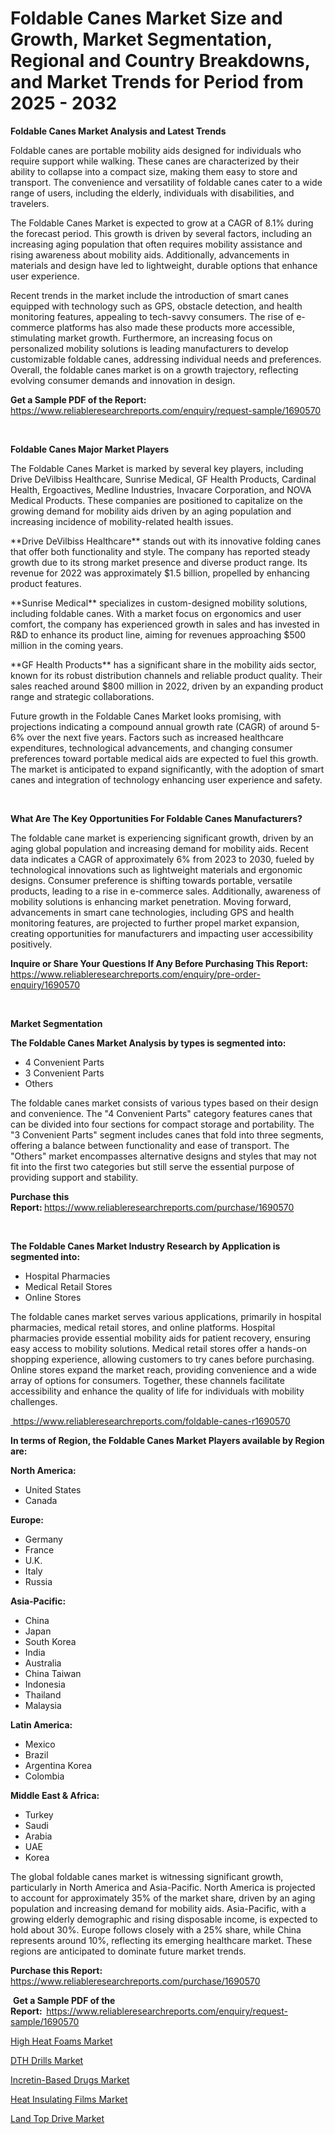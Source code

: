 <p><h1>Foldable Canes Market Size and Growth, Market Segmentation, Regional and Country Breakdowns, and Market Trends for Period from 2025 -  2032</h1></p><p><strong>Foldable Canes Market Analysis and Latest Trends</strong></p>
<p><p>Foldable canes are portable mobility aids designed for individuals who require support while walking. These canes are characterized by their ability to collapse into a compact size, making them easy to store and transport. The convenience and versatility of foldable canes cater to a wide range of users, including the elderly, individuals with disabilities, and travelers.</p><p>The Foldable Canes Market is expected to grow at a CAGR of 8.1% during the forecast period. This growth is driven by several factors, including an increasing aging population that often requires mobility assistance and rising awareness about mobility aids. Additionally, advancements in materials and design have led to lightweight, durable options that enhance user experience.</p><p>Recent trends in the market include the introduction of smart canes equipped with technology such as GPS, obstacle detection, and health monitoring features, appealing to tech-savvy consumers. The rise of e-commerce platforms has also made these products more accessible, stimulating market growth. Furthermore, an increasing focus on personalized mobility solutions is leading manufacturers to develop customizable foldable canes, addressing individual needs and preferences. Overall, the foldable canes market is on a growth trajectory, reflecting evolving consumer demands and innovation in design.</p></p>
<p><strong>Get a Sample PDF of the Report:&nbsp;</strong> <a href="https://www.reliableresearchreports.com/enquiry/request-sample/1690570?utm_campaign=34&utm_medium=2&utm_source=Github&utm_content=ia&utm_term=06012025&utm_id=foldable-canes">https://www.reliableresearchreports.com/enquiry/request-sample/1690570</a></p>
<p>&nbsp;</p>
<p><strong>Foldable Canes Major Market Players</strong></p>
<p><p>The Foldable Canes Market is marked by several key players, including Drive DeVilbiss Healthcare, Sunrise Medical, GF Health Products, Cardinal Health, Ergoactives, Medline Industries, Invacare Corporation, and NOVA Medical Products. These companies are positioned to capitalize on the growing demand for mobility aids driven by an aging population and increasing incidence of mobility-related health issues.</p><p>**Drive DeVilbiss Healthcare** stands out with its innovative folding canes that offer both functionality and style. The company has reported steady growth due to its strong market presence and diverse product range. Its revenue for 2022 was approximately $1.5 billion, propelled by enhancing product features.</p><p>**Sunrise Medical** specializes in custom-designed mobility solutions, including foldable canes. With a market focus on ergonomics and user comfort, the company has experienced growth in sales and has invested in R&D to enhance its product line, aiming for revenues approaching $500 million in the coming years.</p><p>**GF Health Products** has a significant share in the mobility aids sector, known for its robust distribution channels and reliable product quality. Their sales reached around $800 million in 2022, driven by an expanding product range and strategic collaborations.</p><p>Future growth in the Foldable Canes Market looks promising, with projections indicating a compound annual growth rate (CAGR) of around 5-6% over the next five years. Factors such as increased healthcare expenditures, technological advancements, and changing consumer preferences toward portable medical aids are expected to fuel this growth. The market is anticipated to expand significantly, with the adoption of smart canes and integration of technology enhancing user experience and safety.</p></p>
<p>&nbsp;</p>
<p><strong>What Are The Key Opportunities For Foldable Canes Manufacturers?</strong></p>
<p><p>The foldable cane market is experiencing significant growth, driven by an aging global population and increasing demand for mobility aids. Recent data indicates a CAGR of approximately 6% from 2023 to 2030, fueled by technological innovations such as lightweight materials and ergonomic designs. Consumer preference is shifting towards portable, versatile products, leading to a rise in e-commerce sales. Additionally, awareness of mobility solutions is enhancing market penetration. Moving forward, advancements in smart cane technologies, including GPS and health monitoring features, are projected to further propel market expansion, creating opportunities for manufacturers and impacting user accessibility positively.</p></p>
<p><strong>Inquire or Share Your Questions If Any Before Purchasing This Report:</strong> <a href="https://www.reliableresearchreports.com/enquiry/pre-order-enquiry/1690570?utm_campaign=34&utm_medium=2&utm_source=Github&utm_content=ia&utm_term=06012025&utm_id=foldable-canes">https://www.reliableresearchreports.com/enquiry/pre-order-enquiry/1690570</a></p>
<p>&nbsp;</p>
<p><strong>Market Segmentation</strong></p>
<p><strong>The Foldable Canes Market Analysis by types is segmented into:</strong></p>
<p><ul><li>4 Convenient Parts</li><li>3 Convenient Parts</li><li>Others</li></ul></p>
<p><p>The foldable canes market consists of various types based on their design and convenience. The "4 Convenient Parts" category features canes that can be divided into four sections for compact storage and portability. The "3 Convenient Parts" segment includes canes that fold into three segments, offering a balance between functionality and ease of transport. The "Others" market encompasses alternative designs and styles that may not fit into the first two categories but still serve the essential purpose of providing support and stability.</p></p>
<p><strong>Purchase this Report:&nbsp;</strong><a href="https://www.reliableresearchreports.com/purchase/1690570?utm_campaign=34&utm_medium=2&utm_source=Github&utm_content=ia&utm_term=06012025&utm_id=foldable-canes">https://www.reliableresearchreports.com/purchase/1690570</a></p>
<p>&nbsp;</p>
<p><strong>The Foldable Canes Market Industry Research by Application is segmented into:</strong></p>
<p><ul><li>Hospital Pharmacies</li><li>Medical Retail Stores</li><li>Online Stores</li></ul></p>
<p><p>The foldable canes market serves various applications, primarily in hospital pharmacies, medical retail stores, and online platforms. Hospital pharmacies provide essential mobility aids for patient recovery, ensuring easy access to mobility solutions. Medical retail stores offer a hands-on shopping experience, allowing customers to try canes before purchasing. Online stores expand the market reach, providing convenience and a wide array of options for consumers. Together, these channels facilitate accessibility and enhance the quality of life for individuals with mobility challenges.</p></p>
<p><a href="https://www.reliableresearchreports.com/foldable-canes-r1690570?utm_campaign=34&utm_medium=2&utm_source=Github&utm_content=ia&utm_term=06012025&utm_id=foldable-canes">&nbsp;https://www.reliableresearchreports.com/foldable-canes-r1690570</a></p>
<p><strong>In terms of Region, the Foldable Canes Market Players available by Region are:</strong></p>
<p>
    <p> <strong> North America: </strong>
        <ul>
            <li>United States</li>
            <li>Canada</li>
        </ul>
        </p> 
    <p> <strong> Europe: </strong>
        <ul>
            <li>Germany</li>
            <li>France</li>
            <li>U.K.</li>
            <li>Italy</li>
            <li>Russia</li>
        </ul>
        </p> 
    <p> <strong> Asia-Pacific: </strong>
        <ul>
            <li>China</li>
            <li>Japan</li>
            <li>South Korea</li>
            <li>India</li>
            <li>Australia</li>
            <li>China Taiwan</li>
            <li>Indonesia</li>
            <li>Thailand</li>
            <li>Malaysia</li>
        </ul>
        </p> 
    <p> <strong> Latin America: </strong>
        <ul>
            <li>Mexico</li>
            <li>Brazil</li>
            <li>Argentina Korea</li>
            <li>Colombia</li>
        </ul>
        </p> 
    <p> <strong> Middle East & Africa: </strong>
        <ul>
            <li>Turkey</li>
            <li>Saudi</li>
            <li>Arabia</li>
            <li>UAE</li>
            <li>Korea</li>
        </ul>
    </p>
    </p>
<p><p>The global foldable canes market is witnessing significant growth, particularly in North America and Asia-Pacific. North America is projected to account for approximately 35% of the market share, driven by an aging population and increasing demand for mobility aids. Asia-Pacific, with a growing elderly demographic and rising disposable income, is expected to hold about 30%. Europe follows closely with a 25% share, while China represents around 10%, reflecting its emerging healthcare market. These regions are anticipated to dominate future market trends.</p></p>
<p><strong>Purchase this Report: </strong><a href="https://www.reliableresearchreports.com/purchase/1690570?utm_campaign=34&utm_medium=2&utm_source=Github&utm_content=ia&utm_term=06012025&utm_id=foldable-canes">https://www.reliableresearchreports.com/purchase/1690570</a></p>
<p>&nbsp;<strong>Get a Sample PDF of the Report:&nbsp;&nbsp;</strong><a href="https://www.reliableresearchreports.com/enquiry/request-sample/1690570?utm_campaign=34&utm_medium=2&utm_source=Github&utm_content=ia&utm_term=06012025&utm_id=foldable-canes">https://www.reliableresearchreports.com/enquiry/request-sample/1690570</a></p>
<p><strong></strong></p>
<p><p><a href="https://www.linkedin.com/pulse/high-heat-foams-market-report-demographics-target-forecast-a12fe?utm_campaign=34&utm_medium=2&utm_source=Github&utm_content=ia&utm_term=06012025&utm_id=foldable-canes">High Heat Foams Market</a></p><p><a href="https://github.com/guneycigdem35/Market-Research-Report-List-5/blob/main/dth-drills-market.md?utm_campaign=34&utm_medium=2&utm_source=Github&utm_content=ia&utm_term=06012025&utm_id=foldable-canes">DTH Drills Market</a></p><p><a href="https://www.linkedin.com/pulse/assessment-incretin-based-drugs-market-scope-markets-size-revenue-mvime?utm_campaign=34&utm_medium=2&utm_source=Github&utm_content=ia&utm_term=06012025&utm_id=foldable-canes">Incretin-Based Drugs Market</a></p><p><a href="https://www.linkedin.com/pulse/market-growth-heat-insulating-films-sector-2025-2032-emerging-po1ac?utm_campaign=34&utm_medium=2&utm_source=Github&utm_content=ia&utm_term=06012025&utm_id=foldable-canes">Heat Insulating Films Market</a></p><p><a href="https://github.com/AshikRahman991/Market-Research-Report-List-1/blob/main/land-top-drive-market.md?utm_campaign=34&utm_medium=2&utm_source=Github&utm_content=ia&utm_term=06012025&utm_id=foldable-canes">Land Top Drive Market</a></p></p>